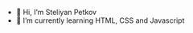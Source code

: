 - 👋 Hi, I’m Steliyan Petkov
- 🌱 I’m currently learning HTML, CSS and Javascript
<!---
stsp93/stsp93 is a ✨ special ✨ repository because its `README.md` (this file) appears on your GitHub profile.
You can click the Preview link to take a look at your changes.
--->
